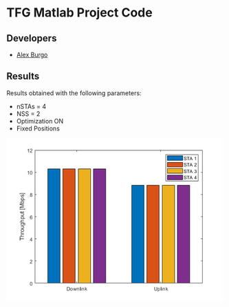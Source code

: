 # TFG Matlab Project Code

## Developers 
* [Alex Burgo](https://github.com/AlexBurgo) 

## Results
Results obtained with the following parameters:
* nSTAs = 4
* NSS = 2
* Optimization ON
* Fixed Positions

![](images/NoA-MPDU_OPTI.png)


